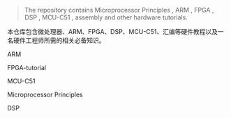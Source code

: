 > The repository contains Microprocessor Principles , ARM , FPGA , DSP , MCU-C51 , assembly and other hardware tutorials.

本仓库包含微处理器、ARM、FPGA、DSP、MCU-C51、汇编等硬件教程以及一名硬件工程师所需的相关必备知识。

ARM



FPGA-tutorial





MCU-C51



Microprocessor Principles



DSP





